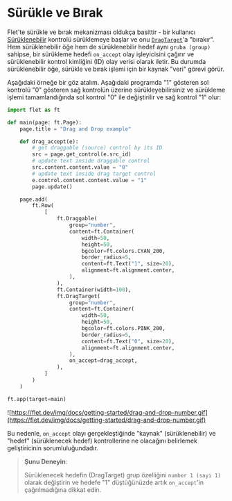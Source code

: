 # Sürükle ve Bırak

Flet'te sürükle ve bırak mekanizması oldukça basittir - bir kullanıcı [Sürüklenebilir](https://flet.dev/docs/controls/draggable) kontrolü sürüklemeye başlar ve onu [`DragTarget`](https://flet.dev/docs/controls/dragtarget)'a "bırakır". Hem sürüklenebilir öğe hem de sürüklenebilir hedef aynı `gruba (group)` sahipse, bir sürükleme hedefi `on_accept` olay işleyicisini çağırır ve sürüklenebilir kontrol kimliğini (ID) olay verisi olarak iletir. Bu durumda sürüklenebilir öğe, sürükle ve bırak işlemi için bir kaynak "veri" görevi görür.

Aşağıdaki örneğe bir göz atalım. Aşağıdaki programda "1" gösteren sol kontrolü 
"0" gösteren sağ kontrolün üzerine sürükleyebilirsiniz ve sürükleme işlemi tamamlandığında sol kontrol "0" ile değiştirilir ve sağ kontrol "1" olur:

```python
import flet as ft

def main(page: ft.Page):
    page.title = "Drag and Drop example"

    def drag_accept(e):
        # get draggable (source) control by its ID
        src = page.get_control(e.src_id)
        # update text inside draggable control
        src.content.content.value = "0"
        # update text inside drag target control
        e.control.content.content.value = "1"
        page.update()

    page.add(
        ft.Row(
            [
                ft.Draggable(
                    group="number",
                    content=ft.Container(
                        width=50,
                        height=50,
                        bgcolor=ft.colors.CYAN_200,
                        border_radius=5,
                        content=ft.Text("1", size=20),
                        alignment=ft.alignment.center,
                    ),
                ),
                ft.Container(width=100),
                ft.DragTarget(
                    group="number",
                    content=ft.Container(
                        width=50,
                        height=50,
                        bgcolor=ft.colors.PINK_200,
                        border_radius=5,
                        content=ft.Text("0", size=20),
                        alignment=ft.alignment.center,
                    ),
                    on_accept=drag_accept,
                ),
            ]
        )
    )

ft.app(target=main)
```

![https://flet.dev/img/docs/getting-started/drag-and-drop-number.gif](https://flet.dev/img/docs/getting-started/drag-and-drop-number.gif)

Bu nedenle, `on_accept` olayı gerçekleştiğinde "kaynak" (sürüklenebilir) ve "hedef" (sürüklenecek hedef) kontrollerine ne olacağını belirlemek geliştiricinin  sorumluluğundadır.

> **Şunu Deneyin**:
> 
> Sürüklenecek hedefin (DragTarget) grup özelliğini `number 1 (sayı 1)` olarak değiştirin ve hedefe "1" düştüğünüzde artık `on_accept`'in çağrılmadığına dikkat edin.
